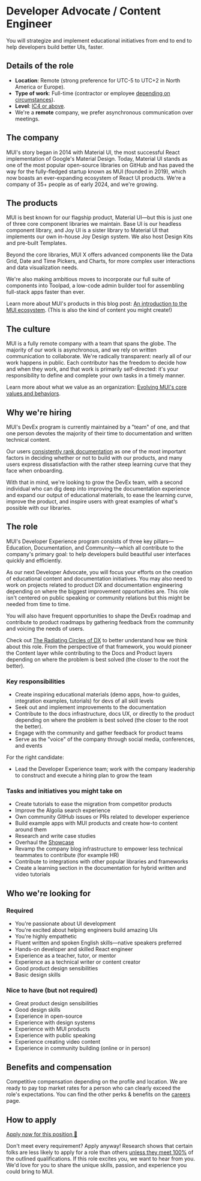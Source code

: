 # Developer Advocate / Content Engineer

<p class="description">You will strategize and implement educational initiatives from end to end to help developers build better UIs, faster.</p>

## Details of the role

- **Location**: Remote (strong preference for UTC-5 to UTC+2 in North America or Europe).
- **Type of work**: Full-time (contractor or employee [depending on circumstances](https://mui-org.notion.site/Hiring-FAQ-64763b756ae44c37b47b081f98915501#494af1f358794028beb4b7697b5d3102)).
- **Level**: [IC4 or above](https://mui-org.notion.site/Leveling-at-MUI-5c30f9bfe65149d697f346447cef9db1).
- We're a **remote** company, we prefer asynchronous communication over meetings.

## The company

MUI's story began in 2014 with Material UI, the most successful React implementation of Google's Material Design.
Today, Material UI stands as one of the most popular open-source libraries on GitHub and has paved the way for the fully-fledged startup known as MUI (founded in 2019), which now boasts an ever-expanding ecosystem of React UI products.
We're a company of 35+ people as of early 2024, and we're growing.

## The products

MUI is best known for our flagship product, Material UI—but this is just one of three core component libraries we maintain.
Base UI is our headless component library, and Joy UI is a sister library to Material UI that implements our own in-house Joy Design system.
We also host Design Kits and pre-built Templates.

Beyond the core libraries, MUI X offers advanced components like the Data Grid, Date and Time Pickers, and Charts, for more complex user interactions and data visualization needs.

We're also making ambitious moves to incorporate our full suite of components into Toolpad, a low-code admin builder tool for assembling full-stack apps faster than ever.

Learn more about MUI's products in this blog post: [An introduction to the MUI ecosystem](https://mui.com/blog/mui-product-comparison/). (This is also the kind of content you might create!)

## The culture

MUI is a fully remote company with a team that spans the globe.
The majority of our work is asynchronous, and we rely on written communication to collaborate.
We're radically transparent: nearly all of our work happens in public.
Each contributor has the freedom to decide how and when they work, and that work is primarily self-directed: it's your responsibility to define and complete your own tasks in a timely manner.

Learn more about what we value as an organization: [Evolving MUI's core values and behaviors](https://mui.com/blog/2023-mui-values/).

## Why we're hiring

MUI's DevEx program is currently maintained by a "team" of one, and that one person devotes the majority of their time to documentation and written technical content.

Our users [consistently rank documentation](https://mui.com/blog/2021-developer-survey-results/#what-are-your-most-important-criteria-for-choosing-a-ui-library) as one of the most important factors in deciding whether or not to build with our products, and many users express dissatisfaction with the rather steep learning curve that they face when onboarding.

With that in mind, we're looking to grow the DevEx team, with a second individual who can dig deep into improving the documentation experience and expand our output of educational materials, to ease the learning curve, improve the product, and inspire users with great examples of what's possible with our libraries.

## The role

MUI's Developer Experience program consists of three key pillars—Education, Documentation, and Community—which all contribute to the company's primary goal: to help developers build beautiful user interfaces quickly and efficiently.

As our next Developer Advocate, you will focus your efforts on the creation of educational content and documentation initiatives.
You may also need to work on projects related to product DX and documentation engineering depending on where the biggest improvement opportunities are.
This role isn't centered on public speaking or community relations but this might be needed from time to time.

You will also have frequent opportunities to shape the DevEx roadmap and contribute to product roadmaps by gathering feedback from the community and voicing the needs of users.

Check out [The Radiating Circles of DX](https://dx.tips/circles) to better understand how we think about this role.
From the perspective of that framework, you would pioneer the Content layer while contributing to the Docs and Product layers depending on where the problem is best solved (the closer to the root the better).

### Key responsibilities

- Create inspiring educational materials (demo apps, how-to guides, integration examples, tutorials) for devs of all skill levels
- Seek out and implement improvements to the documentation
- Contribute to the docs infrastructure, docs UX, or directly to the product depending on where the problem is best solved (the closer to the root the better).
- Engage with the community and gather feedback for product teams
- Serve as the "voice" of the company through social media, conferences, and events

For the right candidate:

- Lead the Developer Experience team; work with the company leadership to construct and execute a hiring plan to grow the team

### Tasks and initiatives you might take on

- Create tutorials to ease the migration from competitor products
- Improve the Algolia search experience
- Own community GitHub issues or PRs related to developer experience
- Build example apps with MUI products and create how-to content around them
- Research and write case studies
- Overhaul the [Showcase](https://mui.com/material-ui/discover-more/showcase/)
- Revamp the company blog infrastructure to empower less technical teammates to contribute (for example HR)
- Contribute to integrations with other popular libraries and frameworks
- Create a learning section in the documentation for hybrid written and video tutorials

## Who we're looking for

### Required

- You're passionate about UI development
- You're excited about helping engineers build amazing UIs
- You're highly empathetic
- Fluent written and spoken English skills—native speakers preferred
- Hands-on developer and skilled React engineer
- Experience as a teacher, tutor, or mentor
- Experience as a technical writer or content creator
- Good product design sensibilities
- Basic design skills

### Nice to have (but not required)

- Great product design sensibilities
- Good design skills
- Experience in open-source
- Experience with design systems
- Experience with MUI products
- Experience with public speaking
- Experience creating video content
- Experience in community building (online or in person)

## Benefits and compensation

Competitive compensation depending on the profile and location.
We are ready to pay top market rates for a person who can clearly exceed the role's expectations.
You can find the other perks & benefits on the [careers](https://mui.com/careers/#perks-and-benefits) page.

## How to apply

[Apply now for this position 📮](https://jobs.ashbyhq.com/MUI/28287eeb-88d2-465f-96d7-e7fd99fabd7d/application?utm_source=ZNRrPGBkqO)

Don't meet every requirement?
Apply anyway!
Research shows that certain folks are less likely to apply for a role than others [unless they meet 100%](https://hbr.org/2014/08/why-women-dont-apply-for-jobs-unless-theyre-100-qualified) of the outlined qualifications.
If this role excites you, we want to hear from you.
We'd love for you to share the unique skills, passion, and experience you could bring to MUI.
